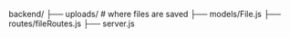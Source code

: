 backend/
├── uploads/                # where files are saved
├── models/File.js
├── routes/fileRoutes.js
├── server.js
